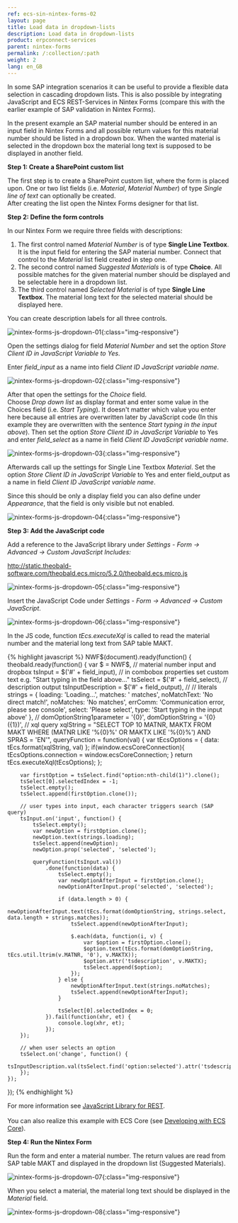 ```yaml
---
ref: ecs-sin-nintex-forms-02
layout: page
title: Load data in dropdown-lists
description: Load data in dropdown-lists
product: erpconnect-services
parent: nintex-forms
permalink: /:collection/:path
weight: 2
lang: en_GB
---
```


In some SAP integration scenarios it can be useful to provide a flexible data selection in cascading dropdown lists. This is also possible by integrating JavaScript and ECS REST-Services in Nintex Forms (compare this with the earlier example of SAP validation in Nintex Forms). 

In the present example an SAP material number should be entered in an input field in Nintex Forms and all possible return values for this material number should be listed in a dropdown box. When the wanted material is selected in the dropdown box the material long text is supposed to be displayed in another field.  

**Step 1: Create a SharePoint custom list**

The first step is to create a SharePoint custom list, where the form is placed upon. One or two list fields (i.e. *Material*, *Material Number*) of type *Single line of text* can optionally be created.  
After creating the list open the Nintex Forms designer for that list.

**Step 2: Define the form controls**

In our Nintex Form we require three fields with descriptions: 

1. The first control named *Material Number* is of type **Single Line Textbox**. It is the input field for entering the SAP material number. Connect that control to the *Material* list field created in step one. 
2. The second control named *Suggested Materials* is of type **Choice**. All possible matches for the given material number should be displayed and be selectable here in a dropdown list. 
3. The third control named *Selected Material* is of type **Single Line Textbox**. The material long text for the selected material should be displayed here.

You can create description labels for all three controls.

![nintex-forms-js-dropdown-01](/img/content/nintex-forms-js-dropdown-01.png){:class="img-responsive"}

Open the settings dialog for field *Material Number* and set the option *Store Client ID in JavaScript Variable to Yes*.

Enter *field_input* as a name into field *Client ID JavaScript variable name*.

![nintex-forms-js-dropdown-02](/img/content/nintex-forms-js-dropdown-02.png){:class="img-responsive"}

After that open the settings for the *Choice* field.<br> 
Choose *Drop down list* as display format and enter some value in the Choices field (i.e. *Start Typing*). It doesn't matter which value you enter here because all entries are overwritten later by JavaScript code (In this example they are overwritten with the sentence *Start typing in the input above*). 
Then set the option *Store Client ID in JavaScript Variable* to Yes and enter *field_select* as a name in field *Client ID JavaScript variable name*.


![nintex-forms-js-dropdown-03](/img/content/nintex-forms-js-dropdown-03.png){:class="img-responsive"}

Afterwards call up the settings for Single Line Textbox *Material*. Set the option *Store Client ID in JavaScript Variable* to Yes and enter field_output as a name in field *Client ID JavaScript variable name*.   

Since this should be only a display field you can also define under *Appearance*, that the field is only visible but not enabled.  

![nintex-forms-js-dropdown-04](/img/content/nintex-forms-js-dropdown-04.png){:class="img-responsive"}

**Step 3: Add the JavaScript code**

Add a reference to the JavaScript library under *Settings - Form -> Advanced -> Custom JavaScript Includes:*

http://static.theobald-software.com/theobald.ecs.micro/5.2.0/theobald.ecs.micro.js

![nintex-forms-js-dropdown-05](/img/content/nintex-forms-js-dropdown-05.png){:class="img-responsive"}

Insert the JavaScript Code under *Settings - Form -> Advanced -> Custom JavaScript*.

![nintex-forms-js-dropdown-06](/img/content/nintex-forms-js-dropdown-06.png){:class="img-responsive"}

In the JS code, function *tEcs.executeXql* is called to read the material number and the material long text from SAP table MAKT.


{% highlight javascript %}
NWF$(document).ready(function() {
    theobald.ready(function() {
        var $ = NWF$,
            // material number input and dropbox
            tsInput = $('#' + field_input),
            // in combobox properties set custom text e.g. "Start typing in the field above..."
            tsSelect = $('#' + field_select),
            // description output
            tsInputDescription = $('#' + field_output),
            //
            // literals
            strings = {
                loading: 'Loading...',
                matches: ' matches',
                noMatchText: 'No direct match!',
                noMatches: 'No matches',
                errComm: 'Communication error, please see console',
                select: 'Please select',
                type: 'Start typing in the input above'
            },
            //
            domOptionString1parameter = '{0}',
            domOptionString = '{0} ({1})',
            // xql query
            xqlString = "SELECT TOP 10 MATNR, MAKTX FROM MAKT WHERE (MATNR LIKE '%{0}%' OR MAKTX LIKE '%{0}%') AND SPRAS = 'EN'",
            queryFunction = function(val) {
                var tEcsOptions = {
                    data: tEcs.format(xqlString, val)
                };
                if(window.ecsCoreConnection){
                    tEcsOptions.connection = window.ecsCoreConnection;
                }
                return tEcs.executeXql(tEcsOptions);
            };
 
        var firstOption = tsSelect.find("option:nth-child(1)").clone();
        tsSelect[0].selectedIndex = -1;
        tsSelect.empty();
        tsSelect.append(firstOption.clone());
 
        // user types into input, each character triggers search (SAP query)
        tsInput.on('input', function() {
            tsSelect.empty();
            var newOption = firstOption.clone();
            newOption.text(strings.loading);
            tsSelect.append(newOption);
            newOption.prop('selected', 'selected');
 
            queryFunction(tsInput.val())
                .done(function(data) {
                    tsSelect.empty();
                    var newOptionAfterInput = firstOption.clone();
                    newOptionAfterInput.prop('selected', 'selected');
 
                    if (data.length > 0) {
                      newOptionAfterInput.text(tEcs.format(domOptionString, strings.select, data.length + strings.matches));
                        tsSelect.append(newOptionAfterInput);
 
                        $.each(data, function(i, v) {
                            var $option = firstOption.clone();
                            $option.text(tEcs.format(domOptionString, tEcs.util.ltrim(v.MATNR, '0'), v.MAKTX));
                            $option.attr('tsdescription', v.MAKTX);
                            tsSelect.append($option);
                        });
                    } else {
                        newOptionAfterInput.text(strings.noMatches);
                        tsSelect.append(newOptionAfterInput);
                    }
 
                    tsSelect[0].selectedIndex = 0;
                }).fail(function(xhr, et) {
                    console.log(xhr, et);
                });
        });
 
        // when user selects an option
        tsSelect.on('change', function() {
            tsInputDescription.val(tsSelect.find('option:selected').attr('tsdescription'));
        });
    });
});
{% endhighlight %}

For more information see [JavaScript Library for REST](../../ecs/erpconnect-services-runtime/web-services/javascript-library).<br>  
You can also realize this example with ECS Core (see [Developing with ECS Core](../../ecs-core/ecs-core-developing)).

**Step 4: Run the Nintex Form**

Run the form and enter a material number. The return values are read from SAP table MAKT and displayed in the dropdown list (Suggested Materials).  

![nintex-forms-js-dropdown-07](/img/content/nintex-forms-js-dropdown-07.png){:class="img-responsive"}

When you select a material, the material long text should be displayed in the *Material* field. 

![nintex-forms-js-dropdown-08](/img/content/nintex-forms-js-dropdown-08.png){:class="img-responsive"}

